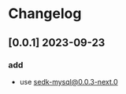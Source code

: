 # Changelog
<!-- https://keepachangelog.com/en/1.0.0/ -->

## [0.0.1]  2023-09-23
### add
- use sedk-mysql@0.0.3-next.0

